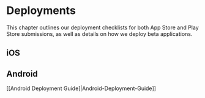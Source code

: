# Deployments

This chapter outlines our deployment checklists for both App Store and Play Store submissions, as well as details on how we deploy beta applications.

## iOS



## Android


[[Android Deployment Guide]|Android-Deployment-Guide]]
